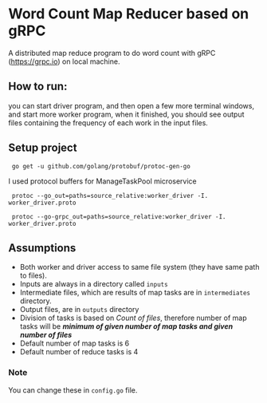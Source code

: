 # Word Count Map Reducer based on gRPC
A distributed map reduce program to do word count with gRPC (https://grpc.io) on local machine.

## How to run:
you can start driver program, and then open a few more terminal windows, and start more
worker program, when it finished, you should see output files containing the frequency of each work in the input
files.

## Setup project
```bigquery
 go get -u github.com/golang/protobuf/protoc-gen-go
```
I used protocol buffers for ManageTaskPool microservice
```bigquery
 protoc --go_out=paths=source_relative:worker_driver -I. worker_driver.proto
```
```bigquery
 protoc --go-grpc_out=paths=source_relative:worker_driver -I. worker_driver.proto
```

## Assumptions
- Both worker and driver access to same file system (they have same path to files).
- Inputs are always in a directory called `inputs`
- Intermediate files, which are results of map tasks are in `intermediates` directory.
- Output files, are in `outputs` directory
- Division of tasks is based on *Count of files*, therefore number of map tasks will be ***minimum of given number of map tasks and given number of files***
- Default number of map tasks is 6
- Default number of reduce tasks is 4

### Note
You can change these in `config.go` file.